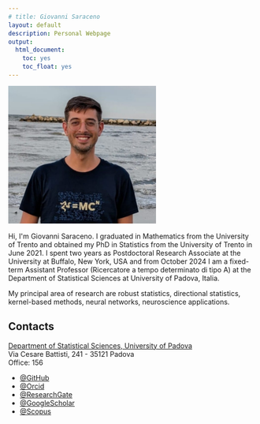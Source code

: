 ```yaml
---
# title: Giovanni Saraceno
layout: default
description: Personal Webpage 
output: 
  html_document: 
    toc: yes
    toc_float: yes
---
```

<img src="images/gs.jpg" alt="Profile Photo" width="300" height=auto>


Hi, I'm Giovanni Saraceno. I graduated in Mathematics from the University of Trento and obtained my PhD in Statistics from the University of Trento in June 2021. I spent two years as Postdoctoral Research Associate at the University at Buffalo, New York, USA and from October 2024 I am a fixed-term Assistant Professor (Ricercatore a tempo determinato di tipo A) at the Department of Statistical Sciences at University of Padova, Italia.

My principal area of research are robust statistics, directional statistics, kernel-based methods, neural networks, neuroscience applications.

## Contacts

[Department of Statistical Sciences, University of Padova](https://www.stat.unipd.it/) \
Via Cesare Battisti, 241 - 35121 Padova \
Office: 156

- [@GitHub](https://github.com/giovsaraceno)
- [@Orcid](https://orcid.org/0000-0002-1753-2367)
- [@ResearchGate](https://www.researchgate.net/profile/Giovanni-Saraceno)
- [@GoogleScholar](https://scholar.google.com/citations?user=oYse7v4AAAAJ)
- [@Scopus](https://www.scopus.com/authid/detail.uri?authorId=57219501191)
